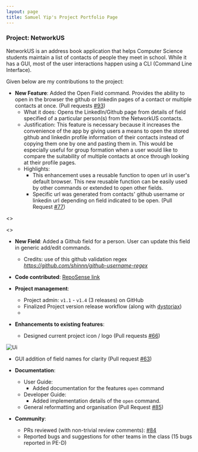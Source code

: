 ```yaml
---
layout: page
title: Samuel Yip's Project Portfolio Page
---
```


### Project: NetworkUS

NetworkUS is an address book application that helps Computer Science students maintain a list of contacts of people they meet in school. While it has a GUI, most of the user interactions happen using a CLI (Command Line Interface).

Given below are my contributions to the project:

* **New Feature**: Added the Open Field command. Provides the ability to open in the browser the github or linkedin pages of a contact or multiple contacts at once. (Pull requests [\#93](https://github.com/AY2122S1-CS2103T-T10-3/tp/pull/93))
  * What it does: Opens the LinkedIn/Github page from details of field specified of a particular person(s) from the NetworkUS contacts.
  * Justification: This feature is necessary because it increases the convenience of the app by giving users a means to open the stored github and linkedin profile information of their contacts instead of copying them one by one and pasting them in. This would be especially useful for group formation when a user would like to compare the suitability of multiple contacts at once through looking at their profile pages.
  * Highlights:
    * This enhancement uses a reusable function to open url in user's default browser. This new reusable function can be easily used by other commands or extended to open other fields.
    * Specific url was generated from contacts' github username or linkedin url depending on field indicated to be open. (Pull Request [\#77](https://github.com/AY2122S1-CS2103T-T10-3/tp/pull/77))

<<INSERT OPEN FIELD SEQ DIAG>>

<<INSERT OPEN FIELD CLASS DIAG>>

* **New Field**: Added a Github field for a person. User can update this field in generic add/edit commands.
  * Credits: use of this github validation regex *https://github.com/shinnn/github-username-regex*

* **Code contributed**: [RepoSense link](https://nus-cs2103-ay2122s1.github.io/tp-dashboard/?search=&sort=groupTitle&sortWithin=title&since=2021-09-17&timeframe=commit&mergegroup=&groupSelect=groupByRepos&breakdown=false)

* **Project management**:
  * Project admin: `v1.1` - `v1.4` (3 releases) on GitHub
  * Finalized Project version release workflow (along with [dystoriax](https://ay2122s1-cs2103t-t10-3.github.io/tp/team/dystoriax.html))
  *

* **Enhancements to existing features**:
  * Designed current project icon / logo (Pull requests [\#66](https://github.com/AY2122S1-CS2103T-T10-3/tp/pull/66/files))

![Ui](images/networkUS_icon.png)

  * GUI addition of field names for clarity (Pull request [\#63](https://github.com/AY2122S1-CS2103T-T10-3/tp/pull/63/files))

* **Documentation**:
  * User Guide:
    * Added documentation for the features `open` command
  * Developer Guide:
    * Added implementation details of the `open` command.
  * General reformatting and organisation (Pull Request [\#85](https://github.com/AY2122S1-CS2103T-T10-3/tp/pull/85/files))

* **Community**:
  * PRs reviewed (with non-trivial review comments): [\#84](https://github.com/AY2122S1-CS2103T-T10-3/tp/pull/84)
  * Reported bugs and suggestions for other teams in the class (15 bugs reported in PE-D)
